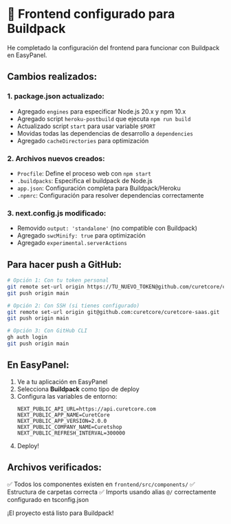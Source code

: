 # 🚀 Frontend configurado para Buildpack

He completado la configuración del frontend para funcionar con Buildpack en EasyPanel.

## Cambios realizados:

### 1. **package.json** actualizado:
- Agregado `engines` para especificar Node.js 20.x y npm 10.x
- Agregado script `heroku-postbuild` que ejecuta `npm run build`
- Actualizado script `start` para usar variable `$PORT`
- Movidas todas las dependencias de desarrollo a `dependencies`
- Agregado `cacheDirectories` para optimización

### 2. **Archivos nuevos creados:**
- `Procfile`: Define el proceso web con `npm start`
- `.buildpacks`: Especifica el buildpack de Node.js
- `app.json`: Configuración completa para Buildpack/Heroku
- `.npmrc`: Configuración para resolver dependencias correctamente

### 3. **next.config.js** modificado:
- Removido `output: 'standalone'` (no compatible con Buildpack)
- Agregado `swcMinify: true` para optimización
- Agregado `experimental.serverActions`

## Para hacer push a GitHub:

```bash
# Opción 1: Con tu token personal
git remote set-url origin https://TU_NUEVO_TOKEN@github.com/curetcore/curetcore-saas.git
git push origin main

# Opción 2: Con SSH (si tienes configurado)
git remote set-url origin git@github.com:curetcore/curetcore-saas.git
git push origin main

# Opción 3: Con GitHub CLI
gh auth login
git push origin main
```

## En EasyPanel:

1. Ve a tu aplicación en EasyPanel
2. Selecciona **Buildpack** como tipo de deploy
3. Configura las variables de entorno:
   ```
   NEXT_PUBLIC_API_URL=https://api.curetcore.com
   NEXT_PUBLIC_APP_NAME=CuretCore
   NEXT_PUBLIC_APP_VERSION=2.0.0
   NEXT_PUBLIC_COMPANY_NAME=Curetshop
   NEXT_PUBLIC_REFRESH_INTERVAL=300000
   ```
4. Deploy!

## Archivos verificados:
✅ Todos los componentes existen en `frontend/src/components/`
✅ Estructura de carpetas correcta
✅ Imports usando alias `@/` correctamente configurado en tsconfig.json

¡El proyecto está listo para Buildpack!
